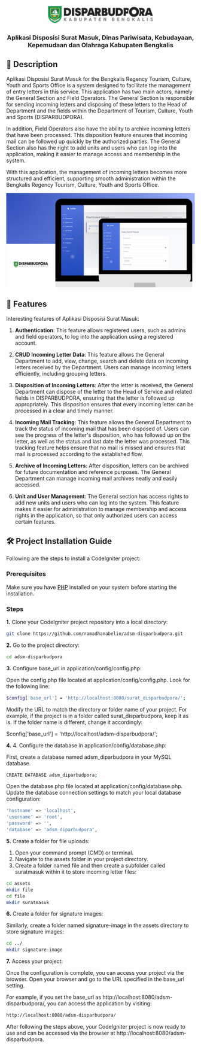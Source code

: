 <div align="center">

<img src="assets/img/logo_disparbudpora.png"  width=280  align="center">

##

### Aplikasi Disposisi Surat Masuk, Dinas Pariwisata, Kebudayaan, Kepemudaan dan Olahraga Kabupaten Bengkalis

</div>

## 📙 Description

Aplikasi Disposisi Surat Masuk for the Bengkalis Regency Tourism, Culture, Youth and Sports Office is a system designed to facilitate the management of entry letters in this service. This application has two main actors, namely the General Section and Field Operators. The General Section is responsible for sending incoming letters and disposing of these letters to the Head of Department and the fields within the Department of Tourism, Culture, Youth and Sports (DISPARBUDPORA).

In addition, Field Operators also have the ability to archive incoming letters that have been processed. This disposition feature ensures that incoming mail can be followed up quickly by the authorized parties. The General Section also has the right to add units and users who can log into the application, making it easier to manage access and membership in the system.

With this application, the management of incoming letters becomes more structured and efficient, supporting smooth administration within the Bengkalis Regency Tourism, Culture, Youth and Sports Office.

![Aplikasi Disposisi Surat Masuk Thumbnail](assets/img/Thumbnail.png)

## 📖 Features

Interesting features of Aplikasi Disposisi Surat Masuk:

1. **Authentication**: This feature allows registered users, such as admins and field operators, to log into the application using a registered account.

2. **CRUD Incoming Letter Data**: This feature allows the General Department to add, view, change, search and delete data on incoming letters received by the Department. Users can manage incoming letters efficiently, including grouping letters.

3. **Disposition of Incoming Letters**: After the letter is received, the General Department can dispose of the letter to the Head of Service and related fields in DISPARBUDPORA, ensuring that the letter is followed up appropriately. This disposition ensures that every incoming letter can be processed in a clear and timely manner.

4. **Incoming Mail Tracking**: This feature allows the General Department to track the status of incoming mail that has been disposed of. Users can see the progress of the letter's disposition, who has followed up on the letter, as well as the status and last date the letter was processed. This tracking feature helps ensure that no mail is missed and ensures that mail is processed according to the established flow.

5. **Archive of Incoming Letters**: After disposition, letters can be archived for future documentation and reference purposes. The General Department can manage incoming mail archives neatly and easily accessed.

6. **Unit and User Management**: The General section has access rights to add new units and users who can log into the system. This feature makes it easier for administration to manage membership and access rights in the application, so that only authorized users can access certain features.

## 🛠️ Project Installation Guide

Following are the steps to install a CodeIgniter project:

### Prerequisites

Make sure you have [PHP](https://www.php.net/) installed on your system before starting the installation.

### Steps

**1.** Clone your CodeIgniter project repository into a local directory:

```bash
git clone https://github.com/ramadhanabelio/adsm-disparbudpora.git
```

**2.** Go to the project directory:

```bash
cd adsm-disparbudpora
```

**3.** Configure base_url in application/config/config.php:

Open the config.php file located at application/config/config.php.
Look for the following line:

```bash
$config['base_url'] = 'http://localhost:8080/surat_disparbudpora/';
```

Modify the URL to match the directory or folder name of your project. For example, if the project is in a folder called surat_disparbudpora, keep it as is. If the folder name is different, change it accordingly:

$config['base_url'] = 'http://localhost/adsm-disparbudpora/';

**4.** 4. Configure the database in application/config/database.php:

First, create a database named adsm_diparbudpora in your MySQL database.

```bash
CREATE DATABASE adsm_diparbudpora;
```

Open the database.php file located at application/config/database.php.
Update the database connection settings to match your local database configuration:

```bash
'hostname' => 'localhost',
'username' => 'root',
'password' => '',
'database' => 'adsm_diparbudpora',
```

**5.** Create a folder for file uploads:

1. Open your command prompt (CMD) or terminal.
2. Navigate to the assets folder in your project directory.
3. Create a folder named file and then create a subfolder called suratmasuk within it to store incoming letter files:

```bash
cd assets
mkdir file
cd file
mkdir suratmasuk
```

**6.** Create a folder for signature images:

Similarly, create a folder named signature-image in the assets directory to store signature images:

```bash
cd ../
mkdir signature-image
```

**7.** Access your project:

Once the configuration is complete, you can access your project via the browser. Open your browser and go to the URL specified in the base_url setting.

For example, if you set the base_url as http://localhost:8080/adsm-disparbudpora/, you can access the application by visiting:

```bash
http://localhost:8080/adsm-disparbudpora/
```

After following the steps above, your CodeIgniter project is now ready to use and can be accessed via the browser at http://localhost:8080/adsm-disparbudpora.